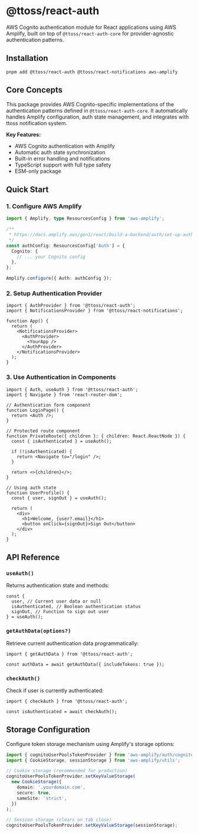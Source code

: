 # @ttoss/react-auth

AWS Cognito authentication module for React applications using AWS Amplify, built on top of `@ttoss/react-auth-core` for provider-agnostic authentication patterns.

## Installation

```shell
pnpm add @ttoss/react-auth @ttoss/react-notifications aws-amplify
```

## Core Concepts

This package provides AWS Cognito-specific implementations of the authentication patterns defined in `@ttoss/react-auth-core`. It automatically handles Amplify configuration, auth state management, and integrates with ttoss notification system.

**Key Features:**

- AWS Cognito authentication with Amplify
- Automatic auth state synchronization
- Built-in error handling and notifications
- TypeScript support with full type safety
- ESM-only package

## Quick Start

### 1. Configure AWS Amplify

```ts
import { Amplify, type ResourcesConfig } from 'aws-amplify';

/**
 * https://docs.amplify.aws/gen1/react/build-a-backend/auth/set-up-auth/
 */
const authConfig: ResourcesConfig['Auth'] = {
  Cognito: {
    // ... your Cognito config
  },
};

Amplify.configure({ Auth: authConfig });
```

### 2. Setup Authentication Provider

```tsx
import { AuthProvider } from '@ttoss/react-auth';
import { NotificationsProvider } from '@ttoss/react-notifications';

function App() {
  return (
    <NotificationsProvider>
      <AuthProvider>
        <YourApp />
      </AuthProvider>
    </NotificationsProvider>
  );
}
```

### 3. Use Authentication in Components

```tsx
import { Auth, useAuth } from '@ttoss/react-auth';
import { Navigate } from 'react-router-dom';

// Authentication form component
function LoginPage() {
  return <Auth />;
}

// Protected route component
function PrivateRoute({ children }: { children: React.ReactNode }) {
  const { isAuthenticated } = useAuth();

  if (!isAuthenticated) {
    return <Navigate to="/login" />;
  }

  return <>{children}</>;
}

// Using auth state
function UserProfile() {
  const { user, signOut } = useAuth();

  return (
    <div>
      <h1>Welcome, {user?.email}</h1>
      <button onClick={signOut}>Sign Out</button>
    </div>
  );
}
```

## API Reference

### `useAuth()`

Returns authentication state and methods:

```tsx
const {
  user, // Current user data or null
  isAuthenticated, // Boolean authentication status
  signOut, // Function to sign out user
} = useAuth();
```

### `getAuthData(options?)`

Retrieve current authentication data programmatically:

```tsx
import { getAuthData } from '@ttoss/react-auth';

const authData = await getAuthData({ includeTokens: true });
```

### `checkAuth()`

Check if user is currently authenticated:

```tsx
import { checkAuth } from '@ttoss/react-auth';

const isAuthenticated = await checkAuth();
```

## Storage Configuration

Configure token storage mechanism using Amplify's storage options:

```ts
import { cognitoUserPoolsTokenProvider } from 'aws-amplify/auth/cognito';
import { CookieStorage, sessionStorage } from 'aws-amplify/utils';

// Cookie storage (recommended for production)
cognitoUserPoolsTokenProvider.setKeyValueStorage(
  new CookieStorage({
    domain: '.yourdomain.com',
    secure: true,
    sameSite: 'strict',
  })
);

// Session storage (clears on tab close)
cognitoUserPoolsTokenProvider.setKeyValueStorage(sessionStorage);
```
